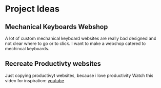 # Project Ideas
## Mechanical Keyboards Webshop
A lot of custom mechanical keyboard websites are really bad designed and not clear where to go or to click. I want to make a webshop catered to mechincal keyboards.

## Recreate Productivty websites
Just copying productivyt websites, because i love productivity
Watch this video for inspiration: [youtube](https://www.youtube.com/watch?v=h3xLFA0xKoM)